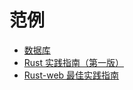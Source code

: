 # 范例

- [数据库](./databases.md)
- <a href="https://rust-cookbook.budshome.com" target="_blank">Rust 实践指南（第一版）</a>
- <a href="https://rust-web-guide.budshome.com" target="_blank">Rust-web 最佳实践指南</a>
